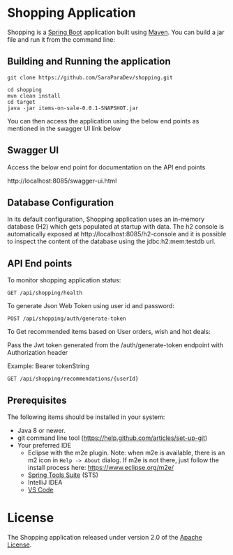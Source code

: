 # Shopping Application

Shopping is a [Spring Boot](https://spring.io/guides/gs/spring-boot) application built using [Maven](https://spring.io/guides/gs/maven/). You can build a jar file and run it from the command line:

## Building and Running the application

```
git clone https://github.com/SaraParaDev/shopping.git

cd shopping
mvn clean install
cd target
java -jar items-on-sale-0.0.1-SNAPSHOT.jar
```

You can then access the application using the below end points as mentioned in the swagger UI link below

## Swagger UI

Access the below end point for documentation on the API end points

http://localhost:8085/swagger-ui.html

## Database Configuration

In its default configuration, Shopping application uses an in-memory database (H2) which gets populated at startup with data. The h2 console is automatically exposed at http://localhost:8085/h2-console and it is possible to inspect the content of the database using the jdbc:h2:mem:testdb url.
 

## API End points

To monitor shopping application status:
```
GET /api/shopping/health
```
To generate Json Web Token using user id and password:
```
POST /api/shopping/auth/generate-token
```
To Get recommended items based on User orders, wish and hot deals: 

Pass the Jwt token generated from the /auth/generate-token endpoint with Authorization header

Example: Bearer tokenString

```
GET /api/shopping/recommendations/{userId}
```
## Prerequisites

The following items should be installed in your system:
* Java 8 or newer.
* git command line tool (https://help.github.com/articles/set-up-git)
* Your preferred IDE 
  * Eclipse with the m2e plugin. Note: when m2e is available, there is an m2 icon in `Help -> About` dialog. If m2e is
  not there, just follow the install process here: https://www.eclipse.org/m2e/
  * [Spring Tools Suite](https://spring.io/tools) (STS)
  * IntelliJ IDEA
  * [VS Code](https://code.visualstudio.com)

# License

The Shopping application released under version 2.0 of the [Apache License](https://www.apache.org/licenses/LICENSE-2.0).
